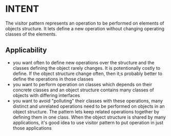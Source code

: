 # INTENT
The visitor pattern represents an operation to be performed on elements of objects structure. It lets define a new operation without changing operating classes of the elements.

## Applicability
- you want often to define new operations over the structure and the classes defining the object rarely changes. It is potentionally costly to define. If the object structure change often, then it;s probably better to define the operations in those classes
- you want to perform operation on classes which depends on their concrete classes and an object structure contains many classes of objects with differing interfaces
- you want to avoid "polluting" their classes with these operations, many distinct and unrelated operations need to be performed on objects in an object structure. The pattern lets keep related operations together by defining them in one class. When the object structure is shared by many applications, it's good idea to use visitor pattern to put operation in just those applications